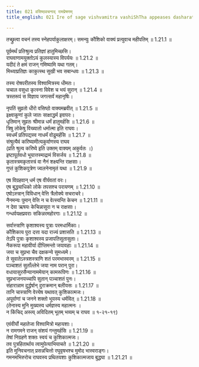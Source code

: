 ```yaml
---
title: 021 वसिष्ठवचनाद् रामप्रेषणम्
title_english: 021 Ire of sage vishvamitra vashiShTha appeases dasharatha

---
```

<div class="audioEmbed"  caption="श्रीराम-हरिसीताराममूर्ति-घनपाठिभ्यां वचनम्" src="https://archive.org/download/Ramayana-recitation-Sriram-harisItArAmamUrti-Ghanapaati-v2/Kanda_1/Kanda_1_BK-021-Vasistavachanath_Rama_Preshanam.mp3"></div>
तच्छ्रुत्वा वचनं तस्य स्नेहपर्याकुलाक्षरम्।  
समन्युः कौशिको वाक्यं प्रत्युवाच महीपतिम् ॥ 1.21.1 ॥   

पूर्वमर्थं प्रतिश्रुत्य प्रतिज्ञां हातुमिच्छसि।  
राघवाणामयुक्तोऽयं कुलस्यास्य विपर्ययः ॥ 1.21.2 ॥   
यदीदं ते क्षमं राजन् गमिष्यामि यथा गतम्।  
मिथ्याप्रतिज्ञः काकुत्स्थ सुखी भव सबान्धवः ॥ 1.21.3 ॥   

तस्य रोषपरीतस्य विश्वामित्रस्य धीमतः।  
चचाल वसुधा कृत्स्ना विवेश च भयं सुरान् ॥ 1.21.4 ॥   
त्रस्तरूपं स विज्ञाय जगत्सर्वं महानृषिः।  

नृपतिं सुव्रतो धीरो वसिष्ठो वाक्यमब्रवीत् ॥ 1.21.5 ॥   
इक्ष्वाकूणां कुले जातः साक्षाद्धर्म इवापरः।  
धृतिमान् सुव्रतः श्रीमान्न धर्मं हातुमर्हसि ॥ 1.21.6 ॥   
त्रिषु लोकेषु विख्यातो धर्मात्मा इति राघवः।  
स्वधर्मं प्रतिपद्यस्व नाधर्मं वोढुमर्हसि ॥ 1.21.7 ॥   
संश्रुत्यैवं करिष्यामीत्यकुर्वाणस्य राघव  
(प्रति श्रुत्य करिष्ये इति उक्तम् वाक्यम् अकुर्वतः ।)  
इष्टापूर्तवधो भूयात्तस्माद्रामं विसर्जय ॥ 1.21.8 ॥   
कृतास्त्रमकृतास्त्रं वा नैनं शक्ष्यन्ति राक्षसाः।  
गुप्तं कुशिकपुत्रेण ज्वलनेनामृतं यथा ॥ 1.21.9 ॥   

एष विग्रहवान् धर्म एष वीर्यवतां वरः।  
एष बुद्ध्याधिको लोके तपसश्च परायणम् ॥ 1.21.10 ॥   
एषोऽस्त्रान् विविधान् वेत्ति त्रैलोक्ये सचराचरे।  
नैनमन्यः पुमान् वेत्ति न च वेत्स्यन्ति केचन ॥ 1.21.11 ॥   
न देवा ऋषयः केचिन्नासुरा न च राक्षसाः।  
गन्धर्वयक्षप्रवराः सकिन्नरमहोरगाः ॥ 1.21.12 ॥   

सर्वास्त्राणि कृशाश्वस्य पुत्राः परमधार्मिकाः।  
कौशिकाय पुरा दत्ता यदा राज्यं प्रशासति ॥ 1.21.13 ॥   
तेऽपि पुत्राः कृशाश्वस्य प्रजापतिसुतासुताः।  
नैकरूपा महावीर्या दीप्तिमन्तो जयावहाः ॥ 1.21.14 ॥   
जया च सुप्रभा चैव दक्षकन्ये सुमध्यमे।  
ते सुवातेऽस्त्रशस्त्राणि शतं परमभास्वरम् ॥ 1.21.15 ॥   
पञ्चाशतं सुताँल्लेभे जया नाम परान् पुरा।  
वधायासुरसैन्यानाममेयान् कामरूपिणः ॥ 1.21.16 ॥   
सुप्रभाजनयच्चापि सुतान् पञ्चाशतं पुनः।  
संहारान्नाम दुर्द्धर्षान् दुराक्रमान् बलीयसः ॥ 1.21.17 ॥   
तानि चास्त्राणि वेत्त्येष यथावत् कुशिकात्मजः।  
अपूर्वाणां च जनने शक्तो भूयस्य धर्मवित् ॥ 1.21.18 ॥   
(तेनास्य मुनि मुख्यस्य धर्मज्ञस्य महात्मनः ।  
न किंचिद् अस्त्य् अविदितम् भूतम् भव्यम् च राघव ॥ १-२१-१९)  

एवंवीर्यो महातेजा विश्वामित्रो महायशाः।  
न रामगमने राजन् संशयं गन्तुमर्हसि ॥ 1.21.19 ॥   
तेषां निग्रहणे शक्तः स्वयं च कुशिकात्मजः।  
तव पुत्रहितार्थाय त्वामुपेत्याभियाचते ॥ 1.21.20 ॥   
इति मुनिवचनात् प्रसन्नचित्तो रघुवृषभश्च मुमोद भास्वराङ्गः।  
गमनमभिरुरोच राघवस्य प्रथितयशाः कुशिकात्मजाय बुद्ध्या ॥ 1.21.21 ॥   